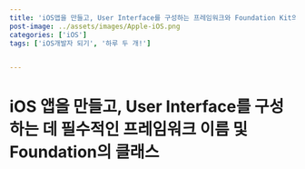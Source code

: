 ```yaml
---
title: 'iOS앱을 만들고, User Interface를 구성하는 프레임워크와 Foundation Kit의 클래스'
post-image: ../assets/images/Apple-iOS.png
categories: ['iOS']
tags: ['iOS개발자 되기', '하루 두 개!']


---
```


# iOS 앱을 만들고, User Interface를 구성하는 데 필수적인 프레임워크 이름 및 Foundation의 클래스

